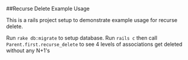 ##Recurse Delete Example Usage

This is a rails project setup to demonstrate example usage for recurse delete.

Run `rake db:migrate` to setup database. Run `rails c` then call `Parent.first.recurse_delete` to see 4 levels of associations get deleted without any N+1's